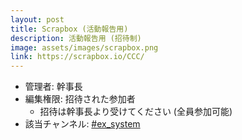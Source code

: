 ```yaml
---
layout: post
title: Scrapbox (活動報告用)
description: 活動報告用 (招待制)
image: assets/images/scrapbox.png
link: https://scrapbox.io/CCC/
---
```


- 管理者: 幹事長
- 編集権限: 招待された参加者
    - 招待は幹事長より受けてください (全員参加可能)
- 該当チャンネル: [#ex_system](https://sokon.slack.com/messages/C4KPRMYSU/)